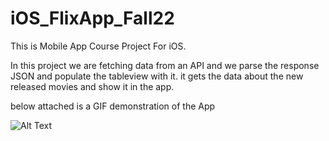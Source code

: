 # iOS_FlixApp_Fall22

This is Mobile App Course Project For iOS. 

In this project we are fetching data from an API and we parse the response JSON and populate
the tableview with it. it gets the data about the new released movies and show it in the app. 

below attached is a GIF demonstration of the App

[<blockquote class="imgur-embed-pub" lang="en" data-id="a/c2kkCNw" data-context="false" ><a href="//imgur.com/a/c2kkCNw"></a></blockquote>](https://s4.gifyu.com/images/FlixApp_AdobeExpress-1.gif)

![Alt Text](https://media.giphy.com/media/vFKqnCdLPNOKc/giphy.gif)
